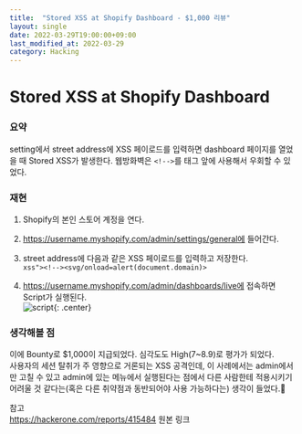 ```yaml
---
title:  "Stored XSS at Shopify Dashboard - $1,000 리뷰"
layout: single
date: 2022-03-29T19:00:00+09:00
last_modified_at: 2022-03-29
category: Hacking
---
```



# Stored XSS at Shopify Dashboard

### 요약
setting에서 street address에 XSS 페이로드를 입력하면 dashboard 페이지를 열었을 때 Stored XSS가 발생한다. 웹방화벽은 ```<!-->```를 태그 앞에 사용해서 우회할 수 있었다.  
  
### 재현
1. Shopify의 본인 스토어 계정을 연다.  
2. https://username.myshopify.com/admin/settings/general에 들어간다.  
3. street address에 다음과 같은 XSS 페이로드를 입력하고 저장한다.  
```xss"><!--><svg/onload=alert(document.domain)>```  
  
4. https://username.myshopify.com/admin/dashboards/live에 접속하면 Script가 실행된다.  
![script](/assets/img/2022-03-29-415484-Stored-xss-at-shopify-dashboard/1.png){: .center}  
  
### 생각해볼 점
이에 Bounty로 $1,000이 지급되었다. 심각도도 High(7~8.9)로 평가가 되었다.  
사용자의 세션 탈취가 주 영향으로 거론되는 XSS 공격인데, 이 사례에서는 admin에서만 고칠 수 있고 admin에 있는 메뉴에서 실행된다는 점에서 다른 사람한테 적용시키기 어려울 것 같다는(혹은 다른 취약점과 동반되어야 사용 가능하다는) 생각이 들었다.🤔  
  
참고  
<https://hackerone.com/reports/415484>
원본 링크